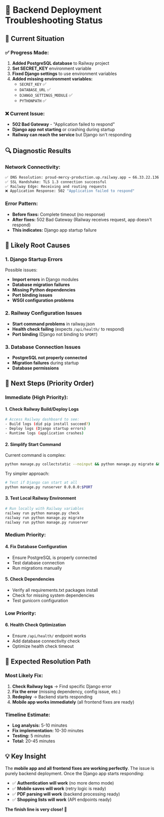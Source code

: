 # 🔧 Backend Deployment Troubleshooting Status

## 🎯 **Current Situation**

### **✅ Progress Made:**
1. **Added PostgreSQL database** to Railway project
2. **Set SECRET_KEY** environment variable
3. **Fixed Django settings** to use environment variables
4. **Added missing environment variables:**
   - `SECRET_KEY` ✅
   - `DATABASE_URL` ✅ 
   - `DJANGO_SETTINGS_MODULE` ✅
   - `PYTHONPATH` ✅

### **❌ Current Issue:**
- **502 Bad Gateway** - "Application failed to respond"
- **Django app not starting** or crashing during startup
- **Railway can reach the service** but Django isn't responding

## 🔍 **Diagnostic Results**

### **Network Connectivity:**
```bash
✅ DNS Resolution: proud-mercy-production.up.railway.app → 66.33.22.136
✅ SSL Handshake: TLS 1.3 connection successful
✅ Railway Edge: Receiving and routing requests
❌ Application Response: 502 "Application failed to respond"
```

### **Error Pattern:**
- **Before fixes:** Complete timeout (no response)
- **After fixes:** 502 Bad Gateway (Railway receives request, app doesn't respond)
- **This indicates:** Django app startup failure

## 🚨 **Likely Root Causes**

### **1. Django Startup Errors**
Possible issues:
- **Import errors** in Django modules
- **Database migration failures**
- **Missing Python dependencies**
- **Port binding issues**
- **WSGI configuration problems**

### **2. Railway Configuration Issues**
- **Start command problems** in railway.json
- **Health check failing** (expects `/api/health/` to respond)
- **Port binding** (Django not binding to `$PORT`)

### **3. Database Connection Issues**
- **PostgreSQL not properly connected**
- **Migration failures** during startup
- **Database permissions**

## 🔧 **Next Steps (Priority Order)**

### **Immediate (High Priority):**

#### **1. Check Railway Build/Deploy Logs**
```bash
# Access Railway dashboard to see:
- Build logs (did pip install succeed?)
- Deploy logs (Django startup errors)
- Runtime logs (application crashes)
```

#### **2. Simplify Start Command**
Current command is complex:
```bash
python manage.py collectstatic --noinput && python manage.py migrate && gunicorn recipe_meal_planner.wsgi:application --bind 0.0.0.0:$PORT
```

Try simpler approach:
```bash
# Test if Django can start at all
python manage.py runserver 0.0.0.0:$PORT
```

#### **3. Test Local Railway Environment**
```bash
# Run locally with Railway variables
railway run python manage.py check
railway run python manage.py migrate
railway run python manage.py runserver
```

### **Medium Priority:**

#### **4. Fix Database Configuration**
- Ensure PostgreSQL is properly connected
- Test database connection
- Run migrations manually

#### **5. Check Dependencies**
- Verify all requirements.txt packages install
- Check for missing system dependencies
- Test gunicorn configuration

### **Low Priority:**

#### **6. Health Check Optimization**
- Ensure `/api/health/` endpoint works
- Add database connectivity check
- Optimize health check timeout

## 🎯 **Expected Resolution Path**

### **Most Likely Fix:**
1. **Check Railway logs** → Find specific Django error
2. **Fix the error** (missing dependency, config issue, etc.)
3. **Redeploy** → Backend starts responding
4. **Mobile app works immediately** (all frontend fixes are ready)

### **Timeline Estimate:**
- **Log analysis:** 5-10 minutes
- **Fix implementation:** 10-30 minutes  
- **Testing:** 5 minutes
- **Total:** 20-45 minutes

## 💡 **Key Insight**

The **mobile app and all frontend fixes are working perfectly**. The issue is purely backend deployment. Once the Django app starts responding:

- ✅ **Authentication will work** (no more demo mode)
- ✅ **Mobile saves will work** (retry logic is ready)
- ✅ **PDF parsing will work** (backend processing ready)
- ✅ **Shopping lists will work** (API endpoints ready)

**The finish line is very close! 🏁**